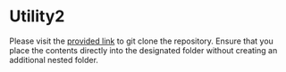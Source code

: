 # Utility2

Please visit the [provided link](https://github.com/cubiq/ComfyUI_essentials) to git clone the repository. Ensure that you place the contents directly into the designated folder without creating an additional nested folder.
